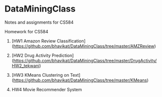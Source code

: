 # DataMiningClass
Notes and assignments for CS584


Homework for CS584

1) [HW1 Amazon Review Classification] (https://github.com/bhavikat/DataMiningClass/tree/master/AMZReview)

2) [HW2 Drug Activity Prediction] (https://github.com/bhavikat/DataMiningClass/tree/master/DrugActivity/HW2_tekwani)

3) [HW3 KMeans Clustering on Text] (https://github.com/bhavikat/DataMiningClass/tree/master/KMeans)

4) HW4 Movie Recommender System

